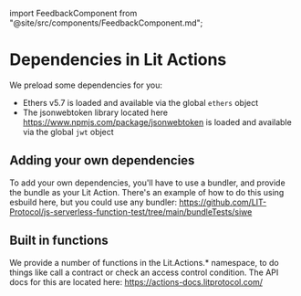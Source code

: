 import FeedbackComponent from "@site/src/components/FeedbackComponent.md";

# Dependencies in Lit Actions

We preload some dependencies for you: 

* Ethers v5.7 is loaded and available via the global `ethers` object
* The jsonwebtoken library located here https://www.npmjs.com/package/jsonwebtoken is loaded and available via the global `jwt` object


## Adding your own dependencies

To add your own dependencies, you'll have to use a bundler, and provide the bundle as your Lit Action.  There's an example of how to do this using esbuild here, but you could use any bundler: https://github.com/LIT-Protocol/js-serverless-function-test/tree/main/bundleTests/siwe

## Built in functions

We provide a number of functions in the Lit.Actions.* namespace, to do things like call a contract or check an access control condition.  The API docs for this are located here: https://actions-docs.litprotocol.com/
<FeedbackComponent/>
